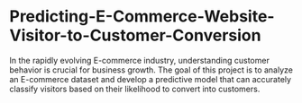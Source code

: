 # Predicting-E-Commerce-Website-Visitor-to-Customer-Conversion
In the rapidly evolving E-commerce industry, understanding customer behavior is crucial for business growth. The goal of this project is to analyze an E-commerce dataset and develop a predictive model that can accurately classify visitors based on their likelihood to convert into customers.
